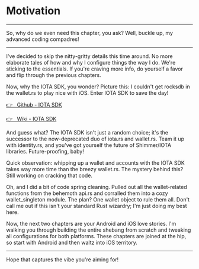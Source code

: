 # Motivation

---

So, why do we even need this chapter, you ask? Well, buckle up, my advanced coding compadres!

---

I've decided to skip the nitty-gritty details this time around. No more elaborate tales of how and why I configure things the way I do. We're sticking to the essentials. If you're craving more info, do yourself a favor and flip through the previous chapters.

Now, why the IOTA SDK, you wonder? Picture this: I couldn't get rocksdb in the wallet.rs to play nice with iOS. Enter IOTA SDK to save the day!

<a href="https://github.com/iotaledger/iota-sdk" target="_blank">👉 &nbsp; Github - IOTA SDK</a>

<a href="https://wiki.iota.org/iota-sdk/welcome/" target="_blank">👉 &nbsp; Wiki - IOTA SDK</a>

And guess what? The IOTA SDK isn't just a random choice; it's the successor to the now-deprecated duo of iota.rs and wallet.rs. Team it up with identity.rs, and you've got yourself the future of Shimmer/IOTA libraries. Future-proofing, baby!

Quick observation: whipping up a wallet and accounts with the IOTA SDK takes way more time than the breezy wallet.rs. The mystery behind this? Still working on cracking that code.

Oh, and I did a bit of code spring cleaning. Pulled out all the wallet-related functions from the behemoth api.rs and corralled them into a cozy wallet_singleton module. The plan? One wallet object to rule them all. Don't call me out if this isn't your standard Rust wizardry; I'm just doing my best here.

Now, the next two chapters are your Android and iOS love stories. I'm walking you through building the entire shebang from scratch and tweaking all configurations for both platforms. These chapters are joined at the hip, so start with Android and then waltz into iOS territory.

---

Hope that captures the vibe you're aiming for!
